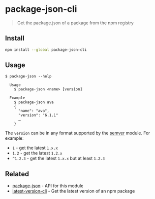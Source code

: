 # package-json-cli

> Get the package.json of a package from the npm registry

## Install

```sh
npm install --global package-json-cli
```

## Usage

```
$ package-json --help

  Usage
    $ package-json <name> [version]

  Example
    $ package-json ava
    {
      "name": "ava",
      "version": "6.1.1"
      …
    }
```

The `version` can be in any format supported by the [semver](https://github.com/npm/node-semver) module. For example:

- `1` - get the latest `1.x.x`
- `1.2` - get the latest `1.2.x`
- `^1.2.3` - get the latest `1.x.x` but at least `1.2.3`

## Related

- [package-json](https://github.com/sindresorhus/package-json) - API for this module
- [latest-version-cli](https://github.com/sindresorhus/latest-version-cli) - Get the latest version of an npm package
